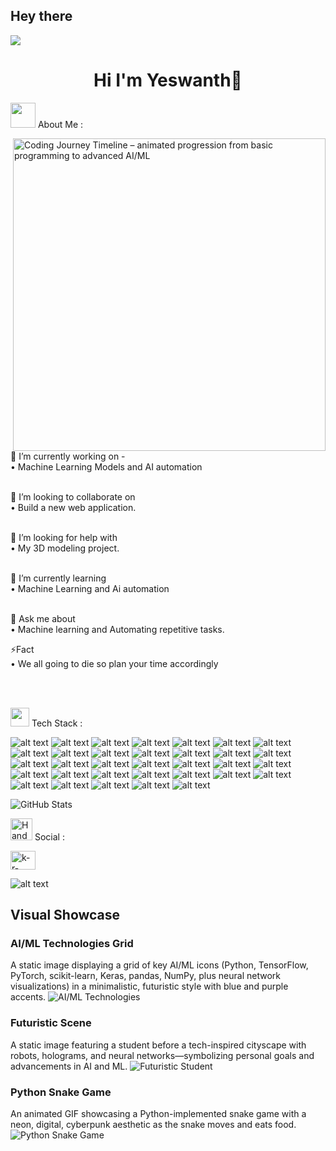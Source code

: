 ## Hey there 
<img src="https://github.com/Anmol-Baranwal/Cool-GIFs-For-GitHub/assets/74038190/d48893bd-0757-481c-8d7e-ba3e163feae7" />
<h1 align="center">Hi I'm Yeswanth👋 </h1>

<img src="https://github.com/Anmol-Baranwal/Cool-GIFs-For-GitHub/assets/74038190/e4f28204-ea88-4364-a321-8330c3fbde6a" width="40"> About Me :
<!-- Replaced the right-hand side GIF with a Coding Journey Timeline animation -->
<img align="right" alt="Coding Journey Timeline – animated progression from basic programming to advanced AI/ML" src="https://media.giphy.com/media/26BRzozg4TCBXv6QU/giphy.gif" width="500">

🔭 I’m currently working on - <br> 
• Machine Learning Models and AI automation <br><br>

👯 I’m looking to collaborate on <br>
• Build a new web application.<br><br>

🤝 I’m looking for help with <br>
• My 3D modeling project.<br><br>

🌱 I’m currently learning <br>
• Machine Learning and Ai automation <br><br>

💬 Ask me about<br>
• Machine learning and Automating repetitive tasks.

⚡Fact<br>
• We all going to die so plan your time accordingly

<br><br>

<img src="https://user-images.githubusercontent.com/74038190/212284087-bbe7e430-757e-4901-90bf-4cd2ce3e1852.gif" width="30"> Tech Stack :

![alt text](https://img.shields.io/badge/c-%2300599C.svg?style=for-the-badge&logo=c&logoColor=white)
 ![alt text](https://img.shields.io/badge/c%23-%23239120.svg?style=for-the-badge&logo=csharp&logoColor=white)
 ![alt text](https://img.shields.io/badge/c++-%2300599C.svg?style=for-the-badge&logo=c%2B%2B&logoColor=white)
 ![alt text](https://img.shields.io/badge/javascript-%23323330.svg?style=for-the-badge&logo=javascript&logoColor=%23F7DF1E)
 ![alt text](https://img.shields.io/badge/java-%23ED8B00.svg?style=for-the-badge&logo=openjdk&logoColor=white)
 ![alt text](https://img.shields.io/badge/html5-%23E34F26.svg?style=for-the-badge&logo=html5&logoColor=white)
  ![alt text](https://img.shields.io/badge/python-3670A0?style=for-the-badge&logo=python&logoColor=ffdd54)
 ![alt text](https://img.shields.io/badge/r-%23276DC3.svg?style=for-the-badge&logo=r&logoColor=white)
 ![alt text](https://img.shields.io/badge/typescript-%23007ACC.svg?style=for-the-badge&logo=typescript&logoColor=white)
 ![alt text](https://img.shields.io/badge/GoogleCloud-%234285F4.svg?style=for-the-badge&logo=google-cloud&logoColor=white)
 ![alt text](https://img.shields.io/badge/azure-%230072C6.svg?style=for-the-badge&logo=microsoftazure&logoColor=white)
 ![alt text](https://img.shields.io/badge/github%20pages-121013?style=for-the-badge&logo=github&logoColor=white)
 ![alt text](https://img.shields.io/badge/bootstrap-%238511FA.svg?style=for-the-badge&logo=bootstrap&logoColor=white)
 ![alt text](https://img.shields.io/badge/Next-black?style=for-the-badge&logo=next.js&logoColor=white)
 ![alt text](https://img.shields.io/badge/react-%2320232a.svg?style=for-the-badge&logo=react&logoColor=%2361DAFB)
 ![alt text](https://img.shields.io/badge/blender-%23F5792A.svg?style=for-the-badge&logo=blender&logoColor=white)
 ![alt text](https://img.shields.io/badge/Keras-%23D00000.svg?style=for-the-badge&logo=Keras&logoColor=white)
 ![alt text](https://img.shields.io/badge/Matplotlib-%23ffffff.svg?style=for-the-badge&logo=Matplotlib&logoColor=black)
 ![alt text](https://img.shields.io/badge/numpy-%23013243.svg?style=for-the-badge&logo=numpy&logoColor=white)
 ![alt text](https://img.shields.io/badge/pandas-%23150458.svg?style=for-the-badge&logo=pandas&logoColor=white)
 ![alt text](https://img.shields.io/badge/Plotly-%233F4F75.svg?style=for-the-badge&logo=plotly&logoColor=white)
 ![alt text](https://img.shields.io/badge/PyTorch-%23EE4C2C.svg?style=for-the-badge&logo=PyTorch&logoColor=white)
 ![alt text](https://img.shields.io/badge/scikit--learn-%23F7931E.svg?style=for-the-badge&logo=scikit-learn&logoColor=white)
 ![alt text](https://img.shields.io/badge/SciPy-%230C55A5.svg?style=for-the-badge&logo=scipy&logoColor=%white)
 ![alt text](https://img.shields.io/badge/TensorFlow-%23FF6F00.svg?style=for-the-badge&logo=TensorFlow&logoColor=white)
 ![alt text](https://img.shields.io/badge/github-%23121011.svg?style=for-the-badge&logo=github&logoColor=white)
 ![alt text](https://img.shields.io/badge/docker-%230db7ed.svg?style=for-the-badge&logo=docker&logoColor=white)
 ![alt text](https://img.shields.io/badge/kubernetes-%23326ce5.svg?style=for-the-badge&logo=kubernetes&logoColor=white)
 ![alt text](https://img.shields.io/badge/-Arduino-00979D?style=for-the-badge&logo=Arduino&logoColor=white)
 ![alt text](https://img.shields.io/badge/git-%23F05033.svg?style=for-the-badge&logo=git&logoColor=white)
 ![alt text](https://img.shields.io/badge/Meta-%230467DF.svg?style=for-the-badge&logo=Meta&logoColor=white)
  ![alt text](https://img.shields.io/badge/mysql-4479A1.svg?style=for-the-badge&logo=mysql&logoColor=white)
 ![alt text](https://img.shields.io/badge/css3-%231572B6.svg?style=for-the-badge&logo=css3&logoColor=white)

<div style="display: flex; justify-content: space-between; align-items: center; flex-wrap: wrap;">
  <img src="https://github-readme-stats.vercel.app/api?username=binnu26&theme=shadow_green&hide_border=false&include_all_commits=false&count_private=false" alt="GitHub Stats" style="max-width: 32%; flex: 1 1 30%;">
</div>

<img src="https://user-images.githubusercontent.com/74038190/216120981-b9507c36-0e04-4469-8e27-c99271b45ba5.png" alt="Handshake" width="35"> Social :
<p align="left">
  <a href=" PASTE YOUR LINKELN  " target="blank">
    <img align="center" src="https://raw.githubusercontent.com/rahuldkjain/github-profile-readme-generator/master/src/images/icons/Social/linked-in-alt.svg" alt="k-r-krishna-83a3b7259" height="30" width="40" />
  </a>
</p>

![alt text](https://visitcount.itsvg.in/api?id=purushotham011&icon=0&color=0)

<!-- New Visual Showcase Section -->
## Visual Showcase

### AI/ML Technologies Grid
A static image displaying a grid of key AI/ML icons (Python, TensorFlow, PyTorch, scikit-learn, Keras, pandas, NumPy, plus neural network visualizations) in a minimalistic, futuristic style with blue and purple accents.
![AI/ML Technologies](https://source.unsplash.com/600x400/?tech,icons)

### Futuristic Scene
A static image featuring a student before a tech-inspired cityscape with robots, holograms, and neural networks—symbolizing personal goals and advancements in AI and ML.
![Futuristic Student](https://source.unsplash.com/600x400/?futuristic,student,city)

### Python Snake Game
An animated GIF showcasing a Python-implemented snake game with a neon, digital, cyberpunk aesthetic as the snake moves and eats food.
![Python Snake Game](https://media.giphy.com/media/xT9IgzoKnwFNmISR8I/giphy.gif)
